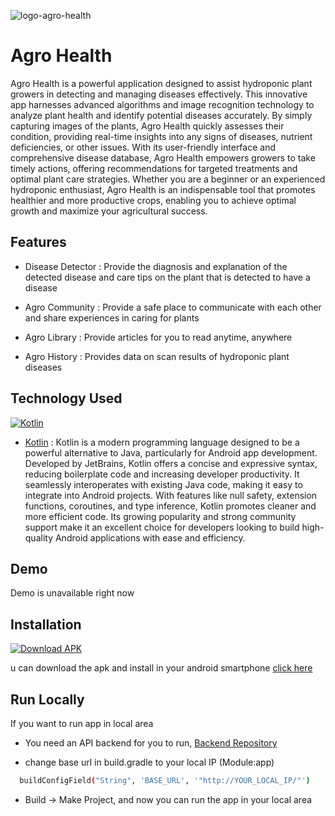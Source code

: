 ![logo-agro-health](https://i.postimg.cc/N0f8q11h/logo-with-text-landscape.png)

# Agro Health

Agro Health is a powerful application designed to assist hydroponic plant growers in detecting and managing diseases effectively. This innovative app harnesses advanced algorithms and image recognition technology to analyze plant health and identify potential diseases accurately. By simply capturing images of the plants, Agro Health quickly assesses their condition, providing real-time insights into any signs of diseases, nutrient deficiencies, or other issues. With its user-friendly interface and comprehensive disease database, Agro Health empowers growers to take timely actions, offering recommendations for targeted treatments and optimal plant care strategies. Whether you are a beginner or an experienced hydroponic enthusiast, Agro Health is an indispensable tool that promotes healthier and more productive crops, enabling you to achieve optimal growth and maximize your agricultural success.

## Features

- Disease Detector : Provide the diagnosis and explanation of the detected disease and care tips on the plant that is detected to have a disease

- Agro Community : Provide a safe place to communicate with each other and share experiences in caring for plants
- Agro Library : Provide articles for you to read anytime, anywhere
- Agro History : Provides data on scan results of hydroponic plant diseases

## Technology Used

[![Kotlin](https://img.shields.io/badge/Kotlin-0095D5?style=for-the-badge&logo=kotlin&logoColor=white)](https://developer.android.com/kotlin)

- [Kotlin](https://developer.android.com/kotlin) : Kotlin is a modern programming language designed to be a powerful alternative to Java, particularly for Android app development. Developed by JetBrains, Kotlin offers a concise and expressive syntax, reducing boilerplate code and increasing developer productivity. It seamlessly interoperates with existing Java code, making it easy to integrate into Android projects. With features like null safety, extension functions, coroutines, and type inference, Kotlin promotes cleaner and more efficient code. Its growing popularity and strong community support make it an excellent choice for developers looking to build high-quality Android applications with ease and efficiency.

## Demo

Demo is unavailable right now

## Installation

[![Download APK](https://img.shields.io/badge/Download%20APK-3DDC84?style=for-the-badge&logo=android&logoColor=white)](https://developer.android.com/studio/build/apk)

u can download the apk and install in your android smartphone [click here](https://drive.com)

## Run Locally

If you want to run app in local area

- You need an API backend for you to run, [Backend Repository](https://github.com/rosfandy/backend-bangkit-2023-fp)

- change base url in build.gradle to your local IP (Module:app)

```bash
  buildConfigField("String", 'BASE_URL', '"http://YOUR_LOCAL_IP/"')
```

- Build -> Make Project, and now you can run the app in your local area
